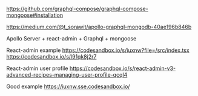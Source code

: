 https://github.com/graphql-compose/graphql-compose-mongoose#installation

https://medium.com/@t_sorawit/apollo-graphql-mongodb-40ae196b846b

Apollo Server + react-admin + Graphql + mongoose


React-admin example
https://codesandbox.io/s/iuxnw?file=/src/index.tsx
https://codesandbox.io/s/l91qk8j2r7

React-admin user profile
https://codesandbox.io/s/react-admin-v3-advanced-recipes-managing-user-profile-qcql4

Good example
https://iuxnw.sse.codesandbox.io/

